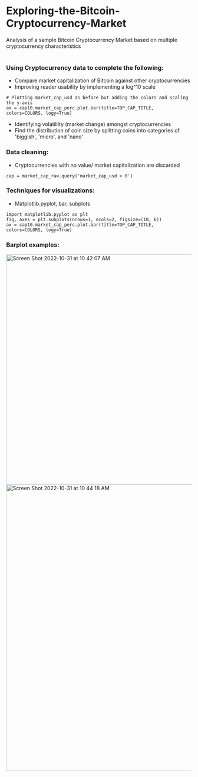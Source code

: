 # Exploring-the-Bitcoin-Cryptocurrency-Market
Analysis of a sample Bitcoin Cryptocurrency Market based on multiple cryptocurrency characteristics
<br />
<br />
  
### Using Cryptocurrency data to complete the following:
* Compare market capitalization of Bitcoin against other cryptocurrencies
* Improving reader usability by implementing a log^10 scale
```
# Plotting market_cap_usd as before but adding the colors and scaling the y-axis  
ax = cap10.market_cap_perc.plot.bar(title=TOP_CAP_TITLE, colors=COLORS, logy=True)
```

* Identifying volatililty (market change) amongst cryptocurrencies
* Find the distribution of coin size by splitting coins into categories of 'biggish', 'micro', and 'nano'

### Data cleaning:
* Cryptocurrencies with no value/ market capitalization are discarded
```
cap = market_cap_raw.query('market_cap_usd > 0')
```

### Techniques for visualizations:
* Matplotlib.pyplot, bar, subplots
```
import matplotlib.pyplot as plt
fig, axes = plt.subplots(nrows=1, ncols=2, figsize=(10, 6))
ax = cap10.market_cap_perc.plot.bar(title=TOP_CAP_TITLE, colors=COLORS, logy=True)
```

### Barplot examples:
<img width="622" alt="Screen Shot 2022-10-31 at 10 42 07 AM" src="https://user-images.githubusercontent.com/116219953/199074371-17ff8afc-a5bf-4134-aac4-67f9e89f501e.png">
<img width="776" alt="Screen Shot 2022-10-31 at 10 44 18 AM" src="https://user-images.githubusercontent.com/116219953/199074391-18ff202a-6aa0-474c-829c-b4a01e5bc11a.png">


